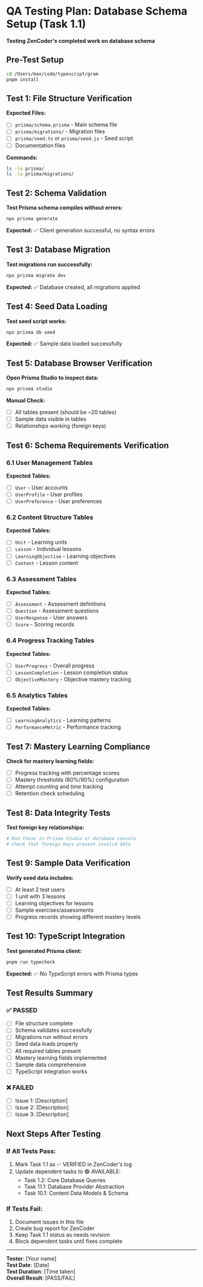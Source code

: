 # QA Testing Plan: Database Schema Setup (Task 1.1)

**Testing ZenCoder's completed work on database schema**

## Pre-Test Setup
```bash
cd /Users/max/code/typescript/gram
pnpm install
```

## Test 1: File Structure Verification
**Expected Files:**
- [ ] `prisma/schema.prisma` - Main schema file
- [ ] `prisma/migrations/` - Migration files
- [ ] `prisma/seed.ts` or `prisma/seed.js` - Seed script
- [ ] Documentation files

**Commands:**
```bash
ls -la prisma/
ls -la prisma/migrations/
```

## Test 2: Schema Validation
**Test Prisma schema compiles without errors:**
```bash
npx prisma generate
```
**Expected:** ✅ Client generation successful, no syntax errors

## Test 3: Database Migration
**Test migrations run successfully:**
```bash
npx prisma migrate dev
```
**Expected:** ✅ Database created, all migrations applied

## Test 4: Seed Data Loading
**Test seed script works:**
```bash
npx prisma db seed
```
**Expected:** ✅ Sample data loaded successfully

## Test 5: Database Browser Verification
**Open Prisma Studio to inspect data:**
```bash
npx prisma studio
```
**Manual Check:**
- [ ] All tables present (should be ~20 tables)
- [ ] Sample data visible in tables
- [ ] Relationships working (foreign keys)

## Test 6: Schema Requirements Verification

### 6.1 User Management Tables
**Expected Tables:**
- [ ] `User` - User accounts
- [ ] `UserProfile` - User profiles  
- [ ] `UserPreference` - User preferences

### 6.2 Content Structure Tables
**Expected Tables:**
- [ ] `Unit` - Learning units
- [ ] `Lesson` - Individual lessons
- [ ] `LearningObjective` - Learning objectives
- [ ] `Content` - Lesson content

### 6.3 Assessment Tables
**Expected Tables:**
- [ ] `Assessment` - Assessment definitions
- [ ] `Question` - Assessment questions
- [ ] `UserResponse` - User answers
- [ ] `Score` - Scoring records

### 6.4 Progress Tracking Tables
**Expected Tables:**
- [ ] `UserProgress` - Overall progress
- [ ] `LessonCompletion` - Lesson completion status
- [ ] `ObjectiveMastery` - Objective mastery tracking

### 6.5 Analytics Tables
**Expected Tables:**
- [ ] `LearningAnalytics` - Learning patterns
- [ ] `PerformanceMetric` - Performance tracking

## Test 7: Mastery Learning Compliance
**Check for mastery learning fields:**
- [ ] Progress tracking with percentage scores
- [ ] Mastery thresholds (80%/90%) configuration
- [ ] Attempt counting and time tracking
- [ ] Retention check scheduling

## Test 8: Data Integrity Tests
**Test foreign key relationships:**
```bash
# Run these in Prisma Studio or database console
# Check that foreign keys prevent invalid data
```

## Test 9: Sample Data Verification
**Verify seed data includes:**
- [ ] At least 2 test users
- [ ] 1 unit with 3 lessons
- [ ] Learning objectives for lessons
- [ ] Sample exercises/assessments
- [ ] Progress records showing different mastery levels

## Test 10: TypeScript Integration
**Test generated Prisma client:**
```bash
pnpm run typecheck
```
**Expected:** ✅ No TypeScript errors with Prisma types

## Test Results Summary

### ✅ PASSED
- [ ] File structure complete
- [ ] Schema validates successfully
- [ ] Migrations run without errors
- [ ] Seed data loads properly
- [ ] All required tables present
- [ ] Mastery learning fields implemented
- [ ] Sample data comprehensive
- [ ] TypeScript integration works

### ❌ FAILED
- [ ] Issue 1: [Description]
- [ ] Issue 2: [Description]
- [ ] Issue 3: [Description]

## Next Steps After Testing

### If All Tests Pass:
1. Mark Task 1.1 as ✅ VERIFIED in ZenCoder's log
2. Update dependent tasks to 🟢 AVAILABLE:
   - Task 1.2: Core Database Queries
   - Task 11.1: Database Provider Abstraction
   - Task 10.1: Content Data Models & Schema

### If Tests Fail:
1. Document issues in this file
2. Create bug report for ZenCoder
3. Keep Task 1.1 status as needs revision
4. Block dependent tasks until fixes complete

---

**Tester**: [Your name]  
**Test Date**: [Date]  
**Test Duration**: [Time taken]  
**Overall Result**: [PASS/FAIL]
